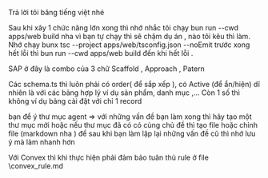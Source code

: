 
Trả lời tôi băng tiếng việt nhé

 Sau khi xây 1 chức năng lớn xong thì nhớ nhắc tôi chạy bun run --cwd apps/web build nha vì bạn tự chạy thì sẽ chậm dụ án , nào tôi kêu thì làm. Nhớ chạy bunx tsc --project apps/web/tsconfig.json --noEmit trước xong hết lỗi thì bun run --cwd apps/web build đến khi hết lỗi .

SAP ở đây là combo của 3 chữ Scaffold , Approach , Patern

Các schema.ts thì luôn phải có order( để sắp xếp ), có Active (để ẩn/hiện) dĩ nhiên là với các bảng hợp lý ví dụ sản phẩm, danh mục ,... Còn 1 số thì không ví dụ bảng cài đặt với chỉ 1 record

bạn để ý thư mục agent => với những vấn đề bạn làm xong thì hãy tạo một thư mục mới hoặc nếu thư mục đã có có cùng chủ đề thì tạo file hoặc chỉnh file (markdown nha ) để sau khi bạn làm lập lại những vấn đề cũ thì nhớ lưu ý mà làm nhanh hơn

Với Convex thì khi thực hiện phải đảm bảo tuân thủ rule ở file \convex_rule.md
